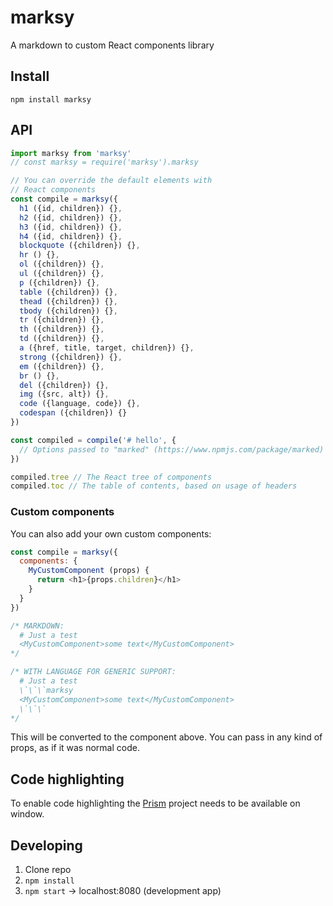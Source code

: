 # marksy
A markdown to custom React components library

## Install

`npm install marksy`

## API
```js
import marksy from 'marksy'
// const marksy = require('marksy').marksy

// You can override the default elements with
// React components
const compile = marksy({
  h1 ({id, children}) {},
  h2 ({id, children}) {},
  h3 ({id, children}) {},
  h4 ({id, children}) {},
  blockquote ({children}) {},
  hr () {},
  ol ({children}) {},
  ul ({children}) {},
  p ({children}) {},
  table ({children}) {},
  thead ({children}) {},
  tbody ({children}) {},
  tr ({children}) {},
  th ({children}) {},
  td ({children}) {},
  a ({href, title, target, children}) {},
  strong ({children}) {},
  em ({children}) {},
  br () {},
  del ({children}) {},
  img ({src, alt}) {},
  code ({language, code}) {},
  codespan ({children}) {}
})

const compiled = compile('# hello', {
  // Options passed to "marked" (https://www.npmjs.com/package/marked)
})

compiled.tree // The React tree of components
compiled.toc // The table of contents, based on usage of headers
```

### Custom components
You can also add your own custom components:

```js
const compile = marksy({
  components: {
    MyCustomComponent (props) {
      return <h1>{props.children}</h1>
    }
  }
})

/* MARKDOWN:
  # Just a test
  <MyCustomComponent>some text</MyCustomComponent>
*/

/* WITH LANGUAGE FOR GENERIC SUPPORT:
  # Just a test
  \`\`\`marksy
  <MyCustomComponent>some text</MyCustomComponent>
  \`\`\`
*/
```

This will be converted to the component above. You can pass in any kind of props, as if it was normal code.


## Code highlighting
To enable code highlighting the [Prism](http://prismjs.com/) project needs to be available on window.

## Developing
1. Clone repo
2. `npm install`
3. `npm start` -> localhost:8080 (development app)
